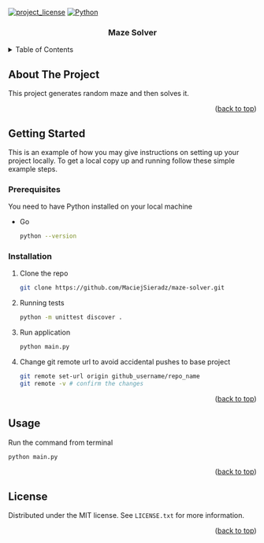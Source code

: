 <a id="readme-top"></a>

[![project_license][license-shield]][license-url]
[![Python]][Python-url]
<br />
<div align="center">

<h3 align="center">Maze Solver</h3>

</div>



<!-- TABLE OF CONTENTS -->
<details>
  <summary>Table of Contents</summary>
  <ol>
    <li>
      <a href="#about-the-project">About The Project</a>
    </li>
    <li>
      <a href="#getting-started">Getting Started</a>
      <ul>
        <li><a href="#prerequisites">Prerequisites</a></li>
        <li><a href="#installation">Installation</a></li>
      </ul>
    </li>
    <li><a href="#usage">Usage</a></li>
    <li><a href="#license">License</a></li>
  </ol>
</details>


## About The Project

This project generates random maze and then solves it.

<p align="right">(<a href="#readme-top">back to top</a>)</p>

## Getting Started

This is an example of how you may give instructions on setting up your project locally.
To get a local copy up and running follow these simple example steps.

### Prerequisites

You need to have Python installed on your local machine
* Go
  ```sh
  python --version
  ```

### Installation

1. Clone the repo
   ```sh
   git clone https://github.com/MaciejSieradz/maze-solver.git
   ```
3. Running tests
   ```sh
   python -m unittest discover .
   ```
4. Run application
   ```sh
   python main.py
   ```
5. Change git remote url to avoid accidental pushes to base project
   ```sh
   git remote set-url origin github_username/repo_name
   git remote -v # confirm the changes
   ```

<p align="right">(<a href="#readme-top">back to top</a>)</p>

<!-- USAGE EXAMPLES -->
## Usage

Run the command from terminal

```sh
python main.py
```

<p align="right">(<a href="#readme-top">back to top</a>)</p>

## License

Distributed under the MIT license. See `LICENSE.txt` for more information.

<p align="right">(<a href="#readme-top">back to top</a>)</p>

[license-url]: https://github.com/MaciejSieradz/pokedexcli/blob/main/LICENSE
[license-shield]: https://img.shields.io/github/license/MaciejSieradz/maze-solver.svg?style=for-the-badge
[Python-url]: https://go.dev/
[Python]: https://img.shields.io/badge/Python-green?logo=python
